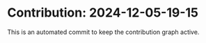 # Contribution: 2024-12-05-19-15
This is an automated commit to keep the contribution graph active.
